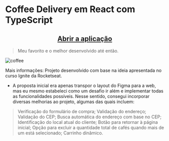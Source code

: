 # Coffee Delivery em React com TypeScript

<h2 align="center"><a href="https://iagoluancj.github.io/coffeeDelivery/">Abrir a aplicação</a></h2>

> Meu favorito e o melhor desenvolvido até então.

![coffee](https://github.com/iagoluancj/coffeeDelivery/assets/86308522/cfbdc7f6-af05-4bb2-8d2c-fa4c779b6afe)

Mais informações:
Projeto desenvolvido com base na ideia apresentada no curso Ignite da Rocketseat.

- A proposta inicial era apenas transpor o layout do Figma para a web, mas eu mesmo estabeleci como um desafio ir além e implementar todas as funcionalidades possíveis. Nesse sentido, consegui incorporar diversas melhorias ao projeto, algumas das quais incluem:
> Verificação do formulário de compra;
> Validação do endereço;
> Validação do CEP;
> Busca automática do endereço com base no CEP;
> Identificação do local atual do cliente;
> Botão para retornar à página inicial;
> Opção para excluir a quantidade total de cafés quando mais de um está selecionado;
> Carrinho dinâmico.
